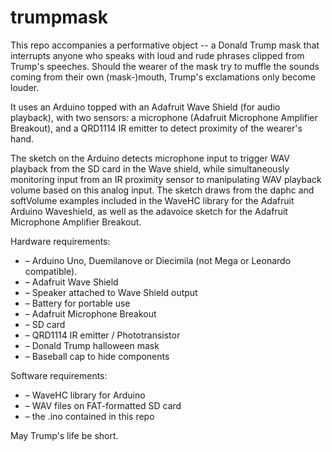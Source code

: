 # trumpmask

This repo accompanies a performative object -- a Donald Trump mask that interrupts anyone who speaks with loud and rude phrases clipped from Trump's speeches. Should the wearer of the mask try to muffle the sounds coming from their own (mask-)mouth, Trump's exclamations only become louder.

It uses an Arduino topped with an Adafruit Wave Shield (for audio playback), with two sensors: a microphone (Adafruit Microphone Amplifier Breakout), and a QRD1114 IR emitter to detect proximity of the wearer's hand.

The sketch on the Arduino detects microphone input to trigger WAV playback from the SD card in the Wave shield, while simultaneously monitoring input from an IR proximity sensor to manipulating WAV playback volume based on this analog input. The sketch draws from the daphc and softVolume examples included in the WaveHC library for the Adafruit Arduino Waveshield, as well as the adavoice sketch for the Adafruit Microphone Amplifier Breakout.

Hardware requirements:
* – Arduino Uno, Duemilanove or Diecimila (not Mega or Leonardo compatible).
* – Adafruit Wave Shield
* – Speaker attached to Wave Shield output
* – Battery for portable use
* – Adafruit Microphone Breakout
* – SD card
* – QRD1114 IR emitter / Phototransistor
* – Donald Trump halloween mask
* – Baseball cap to hide components


Software requirements:
* – WaveHC library for Arduino
* – WAV files on FAT-formatted SD card
* – the .ino contained in this repo

May Trump's life be short.
